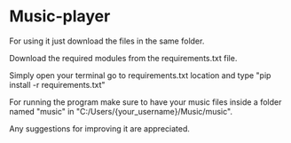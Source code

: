 # Music-player
For using it just download the files in the same folder.

Download the required modules from the requirements.txt file.

Simply open your terminal go to requirements.txt location and type "pip install -r requirements.txt"

For running the program make sure to have your music files inside a folder named "music" in "C:/Users/{your_username}/Music/music".

Any suggestions for improving it are appreciated.
